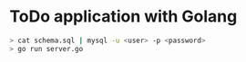 # ToDo application with Golang

```bash
> cat schema.sql | mysql -u <user> -p <password>
> go run server.go
```
